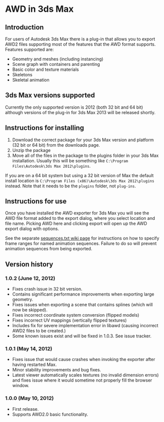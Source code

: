 # AWD in 3ds Max #


## Introduction ##
For users of Autodesk 3ds Max there is a plug-in that allows you to export AWD2 files supporting most of the features that the AWD format supports. Features supported are:

  * Geometry and meshes (including instancing)
  * Scene graph with containers and parenting
  * Basic color and texture materials
  * Skeletons
  * Skeletal animation

## 3ds Max versions supported ##
Currently the only supported version is 2012 (both 32 bit and 64 bit) although versions of the plug-in for 3ds Max 2013 will be released shortly.

## Instructions for installing ##
  1. Download the correct package for your 3ds Max version and platform (32 bit or 64 bit) from the downloads page.
  1. Unzip the package
  1. Move all of the files in the package to the plugins folder in your 3ds Max installation. Usually this will be something like `C:\Program Files\Autodesk\3ds Max 2012\plugins`.

If you are on a 64 bit system but using a 32 bit version of Max the default install location is `C:\Program Files (x86)\Autodesk\3ds Max 2012\plugins` instead. Note that it needs to be the `plugins` folder, not `plug-ins`.

## Instructions for use ##
Once you have installed the AWD exporter for 3ds Max you will see the AWD file format added to the export dialog, where you select location and file name. Picking AWD here and clicking export will open up the AWD export dialog with options.

See the separate [sequences.txt wiki page](UsingSequencesTxtFiles.md) for instructions on how to specify frame ranges for named animation sequences. Failure to do so will prevent animation sequences from being exported.

## Version history ##
### 1.0.2 (June 12, 2012) ###
  * Fixes crash issue in 32 bit version.
  * Contains significant performance improvements when exporting large geometry.
  * Fixes issues when exporting a scene that contains splines (which will now be skipped).
  * Fixes incorrect coordinate system conversion (flipped models)
  * Fixes incorrect UV mappings (vertically flipped textures)
  * Includes fix for severe implementation error in libawd (causing incorrect AWD2 files to be created.)
  * Some known issues exist and will be fixed in 1.0.3. See issue tracker.

### 1.0.1 (May 14, 2012) ###
  * Fixes issue that would cause crashes when invoking the exporter after having restarted Max.
  * Minor stability improvements and bug fixes.
  * Latest viewer automatically scales textures (no invalid dimension errors) and fixes issue where it would sometime not properly fill the browser window.

### 1.0.0 (May 10, 2012) ###
  * First release.
  * Supports AWD2.0 basic functionality.